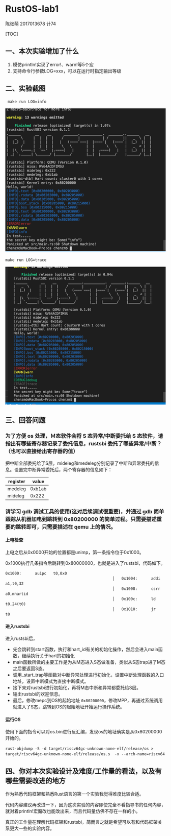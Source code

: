 # RustOS-lab1

陈张萌 2017013678 计74

[TOC]

## 一、本次实验增加了什么

1. 模仿println!实现了error!、warn!等5个宏
2. 支持命令行参数LOG=xxx，可以在运行时指定输出等级

## 二、实验截图

` make run LOG=info`

![](./lab1/info.png)

`make run LOG=trace`

![](./lab1/trace.png)

## 三、回答问题

### 为了方便 os 处理，Ｍ态软件会将 S 态异常/中断委托给 S 态软件，请指出有哪些寄存器记录了委托信息，rustsbi 委托了哪些异常/中断？（也可以直接给出寄存器的值）

把中断全部委托给了S层。mideleg和medeleg分别记录了中断和异常委托的信息。设置完中断异常委托后，两个寄存器的信息如下：

| register | value  |
| -------- | ------ |
| medeleg  | 0xb1ab |
| mideleg  | 0x222  |

### 请学习 gdb 调试工具的使用(这对后续调试很重要)，并通过 gdb 简单跟踪从机器加电到跳转到 0x80200000 的简单过程。只需要描述重要的跳转即可，只需要描述在 qemu 上的情况。

#### 上电检查

上电之后从0x0000开始的位置都是unimp，第一条指令位于0x1000。

0x1000执行几条指令后跳转到0x80000000，也就是进入了rustsbi，代码如下。

```assembly
0x1000:      auipc   t0,0x0
                                               │   0x1004:      addi    a1,t0,32
                                               │   0x1008:      csrr    a0,mhartid
                                               │   0x100c:      ld      t0,24(t0)
                                               │   0x1010:      jr      t0
```

#### 进入rustsbi

进入rustsbi后，

- 先会跳转到start函数，执行和hart_id有关的初始化操作，然后会进入main函数，继续执行关于hart的初始化
- main函数所做的主要工作是为从M态进入S态做准备，类似从S态trap进了M态之后要返回S态。
- 调用_start_trap等函数对中断异常处理进行初始化，设置中断处理函数的入口地址，设置中断模式为直接中断模式。
- 接下来对rustsbi进行初始化，再将M态中断和异常都委托给S层。
- 输出rustsbi的欢迎信息。
- 最后，修改mepc到OS的起始地址 `0x80200000`，修改MPP，再通过系统调用就进入了S态，跳转到OS的起始地址开始运行操作系统。

#### 运行OS

使用下面的指令可以对os.bin进行反汇编，发现os的地址确实是从0x80200000开始的。

`rust-objdump -S -d target/riscv64gc-unknown-none-elf/release/os > target/riscv64gc-unknown-none-elf/release/os.s  -x --arch-name=riscv64 `

## 四、你对本次实验设计及难度/工作量的看法，以及有哪些需要改进的地方

作为熟悉代码框架和熟悉Rust语言的第一个实验我觉得难度比较合适。

代码内容建议再改进一下，因为这次实验的内容即使完全不看指导书的任何内容，就对着println!宏魔改也能改出来，而且代码量仿佛不存在一样的小。

真正的工作量在理解代码框架和rustsbi，简而言之就是希望可以有和代码框架关系更大一些的实验内容。

